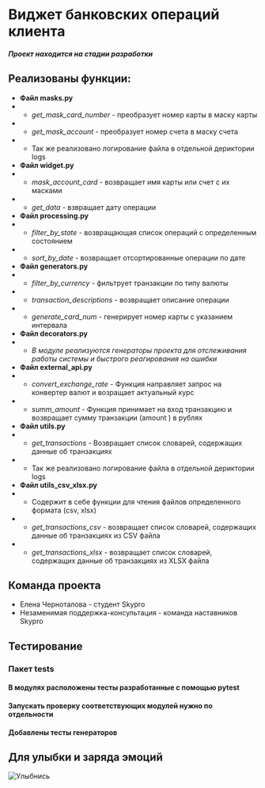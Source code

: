 # Виджет банковских операций клиента
#### *Проект находится на стадии разработки*
## Реализованы функции:
+ **Файл masks.py**
+ + *get_mask_card_number* - преобразует номер карты в маску карты
+ + *get_mask_account* - преобразует номер счета в маску счета
+ + Так же реализовано логирование файла в отдельной дериктории logs
+ **Файл widget.py**
+ + *mask_account_card* - возвращает имя карты или счет с их масками
+ + *get_data* - взвращает дату операции
+ **Файл processing.py**
+ + *filter_by_state* - возвращающая список операций с определенным состоянием
+ + *sort_by_date* - возвращает отсортированные операции по дате
+ **Файл generators.py**
+ + *filter_by_currency* - фильтрует транзакции по типу валюты
+ + *transaction_descriptions* - возвращает описание операции
+ + *generate_card_num* - генерирует номер карты с указанием интервала
+ **Файл decorators.py**
+ + *В модуле реализуются генераторы проекта для отслеживания работы системы и 
быстрого реагирования на ошибки*
+ **Файл external_api.py**
+ + *convert_exchange_rate* - Функция направляет запрос на конвертер валют и возращает актуальный курс
+ + *summ_amount* - Функция принимает на вход транзакцию и возвращает сумму транзакции (amount ) в рублях
+ **Файл utils.py**
+ + *get_transactions* - Возвращает список словарей, содержащих данные об транзакциях
+ + Так же реализовано логирование файла в отдельной дериктории logs
+  **Файл utils_csv_xlsx.py**
+ + Содержит в себе функции для чтения файлов определенного формата (csv, xlsx)
+ + *get_transactions_csv* - возвращает список словарей, содержащих данные об транзакциях из CSV файла
+ + *get_transactions_xlsx* - возвращает список словарей, содержащих данные об транзакциях из XLSX файла

## Команда проекта
+ Елена Черноталова - студент Skypro
+ Незаменимая поддержка-консультация - команда наставников Skypro

## **Тестирование**
### Пакет tests
#### В модулях расположены тесты разработанные с помощью pytest 
#### Запускать проверку соответствующих модулей нужно по отдельности
#### Добавлены тесты генераторов

## Для улыбки и заряда эмоций 
![Улыбнись](https://kaifolog.ru/uploads/posts/2020-06/1592383368_002.jpg)
